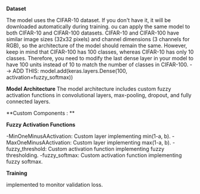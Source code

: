 **Dataset**

The model uses the CIFAR-10 dataset. If you don't have it, it will be downloaded automatically during training.
ou can apply the same model to both CIFAR-10 and CIFAR-100 datasets. CIFAR-10 and CIFAR-100 have similar image sizes (32x32 pixels) and channel dimensions (3 channels for RGB), so the architecture of the model should remain the same.
However, keep in mind that CIFAR-100 has 100 classes, whereas CIFAR-10 has only 10 classes. Therefore, you need to modify the last dense layer in your model to have 100 units instead of 10 to match the number of classes in CIFAR-100.
--> ADD THIS: model.add(keras.layers.Dense(100, activation=fuzzy_softmax))

**Model Architecture**
The model architecture includes custom fuzzy activation functions in convolutional layers, max-pooling, dropout, and fully connected layers.

**Custom Components : **

**Fuzzy Activation Functions**

-MinOneMinusAActivation: Custom layer implementing min(1-a, b).
-MaxOneMinusAActivation: Custom layer implementing max(1-a, b).
-fuzzy_threshold: Custom activation function implementing fuzzy thresholding.
-fuzzy_softmax: Custom activation function implementing fuzzy softmax.

**Training**

implemented to monitor validation loss.
